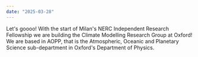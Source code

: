 ```yaml
---
date: "2025-03-28"
---
```


Let's goooo! With the start of Milan's NERC Independent Research Fellowship
we are building the Climate Modelling Research Group at Oxford!
We are based in AOPP, that is the Atmospheric, Oceanic and Planetary Science
sub-department in Oxford's Department of Physics.
